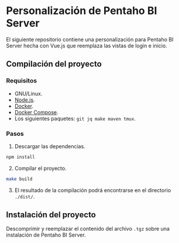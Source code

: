 # Personalización de Pentaho BI Server

El siguiente repositorio contiene una personalización para Pentaho BI Server hecha con Vue.js que
reemplaza las vistas de login e inicio.

## Compilación del proyecto

### Requisitos

 * GNU/Linux.
 * [Node.js](https://nodejs.org/en/download/package-manager/).
 * [Docker](https://docs.docker.com/install/).
 * [Docker Compose](https://docs.docker.com/compose/install/).
 * Los siguientes paquetes: `git jq make maven tmux`.

### Pasos

 1. Descargar las dependencias.

 ```sh
 npm install
 ```

 2. Compilar el proyecto.

 ```sh
 make build
 ```

 3. El resultado de la compilación podrá encontrarse en el directorio `./dist/`.

## Instalación del proyecto

Descomprimir y reemplazar el contenido del archivo `.tgz` sobre una instalación de Pentaho BI Server.
